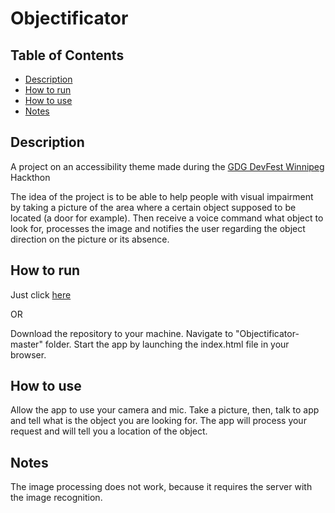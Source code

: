 # Objectificator

## Table of Contents

- [Description](#description)
- [How to run](#how-to-run)
- [How to use](#how-to-use)
- [Notes](#notes)

## Description

A project on an accessibility theme made during the [GDG DevFest Winnipeg](https://devfest2019.firebaseapp.com/) Hackthon

The idea of the project is to be able to help people with visual impairment by taking a picture of the area where a certain object supposed to be located (a door for example). Then receive a voice command what object to look for, processes the image and notifies the user regarding the object direction on the picture or its absence.

## How to run

Just click [here](https://nikita-tsyganov.github.io/Objectificator)

OR

Download the repository to your machine.
Navigate to "Objectificator-master" folder.
Start the app by launching the index.html file in your browser.

## How to use

Allow the app to use your camera and mic. Take a picture, then, talk to app and tell what is the object you are looking for. The app will process your request and will tell you a location of the object.

## Notes

The image processing does not work, because it requires the server with the image recognition.

